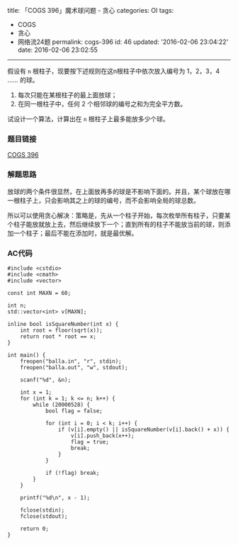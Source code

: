 title: 「COGS 396」魔术球问题 - 贪心
categories: OI
tags: 
  - COGS
  - 贪心
  - 网络流24题
permalink: cogs-396
id: 46
updated: '2016-02-06 23:04:22'
date: 2016-02-06 23:02:55
---

假设有 `n` 根柱子，现要按下述规则在这n根柱子中依次放入编号为 1，2，3，4 ...... 的球。

1. 每次只能在某根柱子的最上面放球；
2. 在同一根柱子中，任何 2 个相邻球的编号之和为完全平方数。

试设计一个算法，计算出在 `n` 根柱子上最多能放多少个球。

<!-- more -->

### 题目链接
[COGS 396](http://cogs.top/cogs/problem/problem.php?pid=396)

### 解题思路
放球的两个条件很显然，在上面放再多的球是不影响下面的。并且，某个球放在哪一根柱子上，只会影响其之上的球的编号，而不会影响全局的球总数。

所以可以使用贪心解决：策略是，先从一个柱子开始，每次枚举所有柱子，只要某个柱子能放就放上去，然后继续放下一个；直到所有的柱子不能放当前的球，则添加一个柱子；最后不能在添加时，就是最优解。

### AC代码
<!-- c++ -->
```
#include <cstdio>
#include <cmath>
#include <vector>

const int MAXN = 60;

int n;
std::vector<int> v[MAXN];

inline bool isSquareNumber(int x) {
	int root = floor(sqrt(x));
	return root * root == x;
}

int main() {
	freopen("balla.in", "r", stdin);
	freopen("balla.out", "w", stdout);

	scanf("%d", &n);

	int x = 1;
	for (int k = 1; k <= n; k++) {
		while (20000528) {
			bool flag = false;

			for (int i = 0; i < k; i++) {
				if (v[i].empty() || isSquareNumber(v[i].back() + x)) {
					v[i].push_back(x++);
					flag = true;
					break;
				}
			}

			if (!flag) break;
		}
	}

	printf("%d\n", x - 1);

	fclose(stdin);
	fclose(stdout);

	return 0;
}
```
